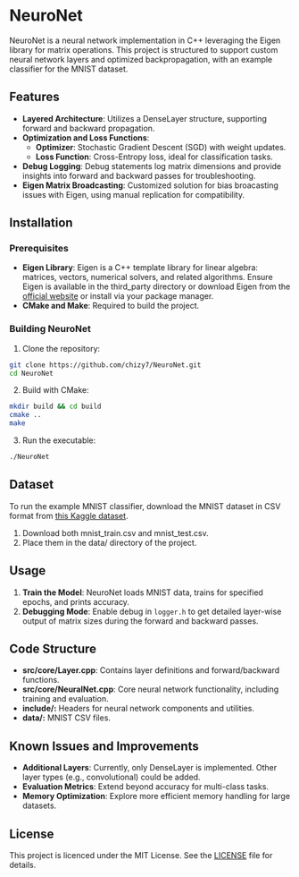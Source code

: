 # NeuroNet

NeuroNet is a neural network implementation in C++ leveraging the Eigen library for matrix operations. This project is structured to support custom neural network layers and optimized backpropagation, with an example classifier for the MNIST dataset.

## Features

- **Layered Architecture**: Utilizes a DenseLayer structure, supporting forward and backward propagation.
- **Optimization and Loss Functions**:
    - **Optimizer**: Stochastic Gradient Descent (SGD) with weight updates. 
    - **Loss Function**: Cross-Entropy loss, ideal for classification tasks.
- **Debug Logging**: Debug statements log matrix dimensions and provide insights into forward and backward passes for troubleshooting.
- **Eigen Matrix Broadcasting**: Customized solution for bias broacasting issues with Eigen, using manual replication for compatibility.

## Installation

### Prerequisites

- **Eigen Library**: Eigen is a C++ template library for linear algebra: matrices, vectors, numerical solvers, and related algorithms. Ensure Eigen is available in the third_party directory or download Eigen from the [official website](http://eigen.tuxfamily.org/index.php?title=Main_Page) or install via your package manager.
- **CMake and Make**: Required to build the project. 

### Building NeuroNet

1. Clone the repository:

```bash
git clone https://github.com/chizy7/NeuroNet.git
cd NeuroNet
```

2. Build with CMake:

```bash
mkdir build && cd build
cmake ..
make
```

3. Run the executable:

```bash
./NeuroNet
```

## Dataset

To run the example MNIST classifier, download the MNIST dataset in CSV format from [this Kaggle dataset](https://www.kaggle.com/datasets/oddrationale/mnist-in-csv?select=mnist_test.csv).

1. Download both mnist_train.csv and mnist_test.csv.
2. Place them in the data/ directory of the project.

## Usage

1. **Train the Model**: NeuroNet loads MNIST data, trains for specified epochs, and prints accuracy.
2. **Debugging Mode**: Enable debug in `logger.h` to get detailed layer-wise output of matrix sizes during the forward and backward passes.

## Code Structure

- **src/core/Layer.cpp**: Contains layer definitions and forward/backward functions.
- **src/core/NeuralNet.cpp**: Core neural network functionality, including training and evaluation.
- **include/:** Headers for neural network components and utilities. 
- **data/:** MNIST CSV files.

## Known Issues and Improvements

- **Additional Layers**: Currently, only DenseLayer is implemented. Other layer types (e.g., convolutional) could be added. 
- **Evaluation Metrics**: Extend beyond accuracy for multi-class tasks. 
- **Memory Optimization**: Explore more efficient memory handling for large datasets.

## License

This project is licenced under the MIT License. See the [LICENSE](LICENSE) file for details.